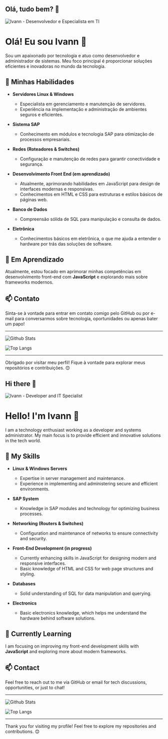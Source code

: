 ## Olá, tudo bem? 👋

<!--
**ivannhabilis/ivannhabilis** is a ✨ _special_ ✨ repository because its `README.md` (this file) appears on your GitHub profile.

Here are some ideas to get you started:

- 🔭 I’m currently working on ...
- 🌱 I’m currently learning ...
- 👯 I’m looking to collaborate on ...
- 🤔 I’m looking for help with ...
- 💬 Ask me about ...
- 📫 How to reach me: ...
- 😄 Pronouns: ...
- ⚡ Fun fact: ...
-->

![Ivann - Desenvolvedor e Especialista em TI](https://via.placeholder.com/800x200.png?text=Imagem+do+meu+trabalho)

# Olá! Eu sou Ivann 👋

Sou um apaixonado por tecnologia e atuo como desenvolvedor e administrador de sistemas. Meu foco principal é proporcionar soluções eficientes e inovadoras no mundo da tecnologia.

## 🚀 Minhas Habilidades

- **Servidores Linux & Windows**
  - Especialista em gerenciamento e manutenção de servidores.
  - Experiência na implementação e administração de ambientes seguros e eficientes.

- **Sistema SAP**
  - Conhecimento em módulos e tecnologia SAP para otimização de processos empresariais.

- **Redes (Roteadores & Switches)**
  - Configuração e manutenção de redes para garantir conectividade e segurança.
  
- **Desenvolvimento Front End (em aprendizado)**
  - Atualmente, aprimorando habilidades em JavaScript para design de interfaces modernas e responsivas.
  - Conhecimentos em HTML e CSS para estruturas e estilos básicos de páginas web.

- **Banco de Dados**
  - Compreensão sólida de SQL para manipulação e consulta de dados.

- **Eletrônica**
  - Conhecimentos básicos em eletrônica, o que me ajuda a entender o hardware por trás das soluções de software.

## 🌱 Em Aprendizado

Atualmente, estou focado em aprimorar minhas competências em desenvolvimento front-end com **JavaScript** e explorando mais sobre frameworks modernos.

## 📫 Contato

Sinta-se à vontade para entrar em contato comigo pelo GitHub ou por e-mail para conversarmos sobre tecnologia, oportunidades ou apenas bater um papo!

---

![Github Stats](https://github-readme-stats.vercel.app/api?username=ivannhabilis&show_icons=true&theme=radical)

![Top Langs](https://github-readme-stats.vercel.app/api/top-langs/?username=ivannhabilis&layout=compact&theme=radical)

---

Obrigado por visitar meu perfil! Fique à vontade para explorar meus repositórios e contribuições. 😊

## Hi there 👋

![Ivann - Developer and IT Specialist](https://via.placeholder.com/800x200.png?text=Image+representing+my+work)

# Hello! I'm Ivann 👋

I am a technology enthusiast working as a developer and systems administrator. My main focus is to provide efficient and innovative solutions in the tech world.

## 🚀 My Skills

- **Linux & Windows Servers**
  - Expertise in server management and maintenance.
  - Experience in implementing and administering secure and efficient environments.

- **SAP System**
  - Knowledge in SAP modules and technology for optimizing business processes.

- **Networking (Routers & Switches)**
  - Configuration and maintenance of networks to ensure connectivity and security.

- **Front-End Development (in progress)**
  - Currently enhancing skills in JavaScript for designing modern and responsive interfaces.
  - Basic knowledge of HTML and CSS for web page structures and styling.

- **Databases**
  - Solid understanding of SQL for data manipulation and querying.

- **Electronics**
  - Basic electronics knowledge, which helps me understand the hardware behind software solutions.

## 🌱 Currently Learning

I am focusing on improving my front-end development skills with **JavaScript** and exploring more about modern frameworks.

## 📫 Contact

Feel free to reach out to me via GitHub or email for tech discussions, opportunities, or just to chat!

---

![Github Stats](https://github-readme-stats.vercel.app/api?username=ivannhabilis&show_icons=true&theme=radical)

![Top Langs](https://github-readme-stats.vercel.app/api/top-langs/?username=ivannhabilis&layout=compact&theme=radical)

---

Thank you for visiting my profile! Feel free to explore my repositories and contributions. 😊
